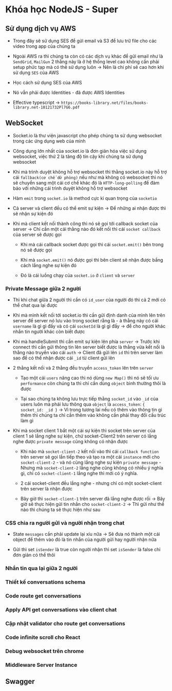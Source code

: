 # Khóa học NodeJS - Super

## Sử dụng dịch vụ AWS

- Trong đây sẽ sử dụng SES để gửi email và S3 để lưu trữ file cho các video trong app của chúng ta

- Ngoài AWS ra thì chúng ta còn có các dịch vụ khác để gửi email như là `SendGrid`, `MailGun` 2 thằng này là ở hệ thống level cao không cần phải setup phức tạp mà có thê sử dụng luôn -> Nên là chi phí sẽ cao hơn khi sử dụng `SES` của AWS

- Học cách sử dụng SES của AWS

- Nó vẫn phải được Identities - đã được AWS Identities

- Effective typescript
  -> `https://books-library.net/files/books-library.net-10121732Pl7G6.pdf`

## WebSocket

- Socket.io là thư viện javascript cho phép chúng ta sử dụng websocket trong các ứng dụng web của minh

- Công dụng lớn nhất của socket.io là đơn giản hóa việc sử dụng websocket, việc thứ 2 là tăng độ tin cậy khi chúng ta sử dụng websocket

- Khi mà trình duyệt không hỗ trợ websocket thì thằng socket.io này hỗ trợ cái `fallback(cơ chế dữ phòng)` nếu như mà không có websocket thì nó sẽ chuyển sang một cái cơ chế khác đó là `HTTP-long-polling` để đảm bảo với những cái trình duyệt không hỗ trợ websocket

- Hàm `emit` trong `socket.io` là method cực kì quan trọng của `socketio`

- Cả server và client đều có thể emit sự kiện -> Để những ai nhận được thì sẽ nhận sự kiện đó

- Khi mà client kết nối thành công thì nó sẽ gọi tới callback socket của server -> Chỉ cần một cái thằng nào đó kết nối thì cái `socket callback` của server sẽ được gọi

  - Khi mà cái callback socket được gọi thì cái `socket.emit()` bên trong nó sẽ được gọi

  - Khi mà `socket.emit()` nó được gọi thì bên client sẽ nhận được bầng cách lắng nghe sự kiện đó

  - Đó là cái luồng chạy của `socket.io` ở `client` và `server`

### Private Message giữa 2 người

- Thì khi chat giữa 2 người thì cần có `id_user` của người đó thì cả 2 mới có thể chat qua lại được

- Khi mà mình kết nối tới socket.io thì cần gửi định danh của mình lên trên server để server nó lưu vào trong socket rằng là - à thằng này có cái `username` là gì gì đấy và có cái `socketId` là gì gì đấy -> để cho người khác nhắn tin người khác còn biết được

- Khi mà handleSubmit thì cần emit sự kiện lên phía `server` -> Trước khi connect thì cần gửi thông tin lên server biết được là thằng vừa kết nối là thằng nào truyền vào cái `auth` -> Client đã gửi lên `id` thì trên server làm sao để có thể nhận được cái `_id` từ client gửi lên

- 2 thằng kết nối và 2 thằng đều truyền `access_token` lên trên `server`

  - Tạo một cái `users` nâng cao thì nó dùng `new Map()` thì nó sẽ tối ưu `performance` còn chúng ta thì chỉ cần dùng `object` bình thường thôi là được

  - Tại sao chúng ta không lưu trực tiếp thằng `socket_id` vào `_id` của users luôn mà phải lưu thông qua `object` là `access_token`: `{ socket_id: _id }` -> Vì trong tương lai nếu có thêm vào thông tin gì thêm thì chúng ta chỉ cần thêm vào không cần phải thay đổi cấu trúc làm gì

- Khi mà socket client 1 bắt một cái sự kiện thì socket trên server của client 1 sẽ lắng nghe sự kiện, chứ socket-Client2 trên server có lắng nghe được `private message` cũng không có nhận được

  - Khi nào mà `socket-client-2` kết nối vào thì cái `callback function` trên server sẽ gọi lần tiếp theo và tạo ra một cái `instance` mới cho `socket-client-2` - và nó cũng lắng nghe sự kiện `private message` - Nhưng mà `socket-client-2` lắng nghe cũng không có nhiều ý nghĩa gì, chỉ có `socket-client-1` lắng nghe thì mới có ý nghĩa.

  - 2 cái socket-client đều lắng nghe - nhưng chỉ có một socket-client trên server là nhận được

  - Bây giờ thì `socket-client-1` trên server đã lắng nghe được rồi -> Bây giờ sẽ thực hiện gửi tin nhắn cho `socket-client-2` -> Thì gửi như thế nào thì chúng ta sẽ thực hiện như sau

### CSS chia ra người gửi và người nhận trong chat

- State `messages` cần phải update lại xíu nữa -> Sẽ đưa nó thành một cái object để thêm vào đó là tin nhắn của người gửi hay người nhận nữa

- Gửi thì set `isSender` là true còn người nhận thì set `isSender` là false chỉ đơn giản có thể thôi

### Nhắn tin qua lại giữa 2 người

### Thiết kế conversations schema

### Code route get conversations

### Apply API get conversations vào client chat

### Cập nhật validator cho route get conversations

### Code infinite scroll cho React

### Debug websocket trên chrome

### Middleware Server Instance

## Swagger
